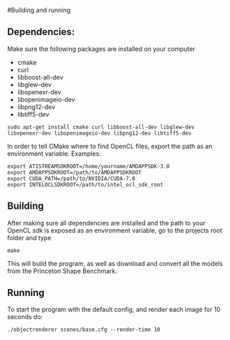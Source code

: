 #Building and running

## Dependencies:
Make sure the following packages are installed on your computer

* cmake
* curl
* libboost-all-dev
* libglew-dev
* libopenexr-dev
* libopenimageio-dev
* libpng12-dev
* libtiff5-dev

```
sudo apt-get install cmake curl libboost-all-dev libglew-dev libopenexr-dev libopenimageio-dev libpng12-dev libtiff5-dev
```

In order to tell CMake where to find OpenCL files, export the path as an environment variable. Examples:
```
export ATISTREAMSDKROOT=/home/yourname/AMDAPPSDK-3.0
export AMDAPPSDKROOT=/path/to/AMDAPPSDKROOT
export CUDA_PATH=/path/to/NVIDIA/CUDA-7.0
export INTELOCLSDKROOT=/path/to/intel_ocl_sdk_root
```

## Building
After making sure all dependencies are installed and the path to your OpenCL sdk is exposed as an environment variable, go to the projects root folder and type
```
make
```
This will build the program, as well as download and convert all the models from the Princeton Shape Benchmark.

## Running
To start the program with the default config, and render each image for 10 seconds do:
```
./objectrenderer scenes/base.cfg --render-time 10
```


